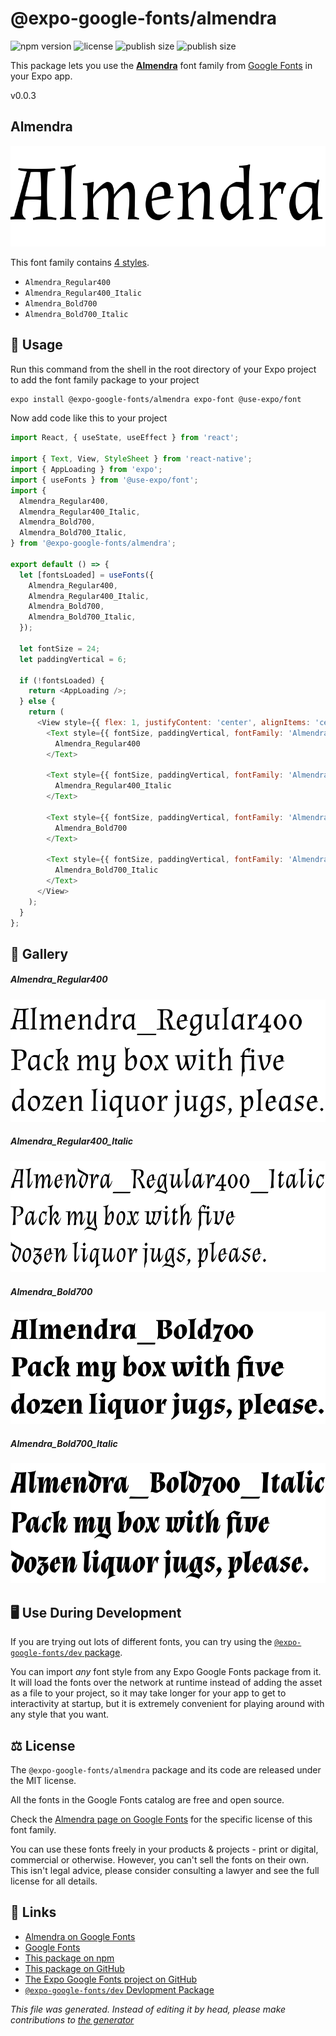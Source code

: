 # @expo-google-fonts/almendra

![npm version](https://flat.badgen.net/npm/v/@expo-google-fonts/almendra)
![license](https://flat.badgen.net/github/license/expo/google-fonts)
![publish size](https://flat.badgen.net/packagephobia/install/@expo-google-fonts/almendra)
![publish size](https://flat.badgen.net/packagephobia/publish/@expo-google-fonts/almendra)

This package lets you use the [**Almendra**](https://fonts.google.com/specimen/Almendra) font family from [Google Fonts](https://fonts.google.com/) in your Expo app.

v0.0.3

## Almendra

![Almendra](./font-family.png)

This font family contains [4 styles](#gallery).

- `Almendra_Regular400`
- `Almendra_Regular400_Italic`
- `Almendra_Bold700`
- `Almendra_Bold700_Italic`

## 🔡 Usage

Run this command from the shell in the root directory of your Expo project to add the font family package to your project
```sh
expo install @expo-google-fonts/almendra expo-font @use-expo/font
```

Now add code like this to your project
```js
import React, { useState, useEffect } from 'react';

import { Text, View, StyleSheet } from 'react-native';
import { AppLoading } from 'expo';
import { useFonts } from '@use-expo/font';
import {
  Almendra_Regular400,
  Almendra_Regular400_Italic,
  Almendra_Bold700,
  Almendra_Bold700_Italic,
} from '@expo-google-fonts/almendra';

export default () => {
  let [fontsLoaded] = useFonts({
    Almendra_Regular400,
    Almendra_Regular400_Italic,
    Almendra_Bold700,
    Almendra_Bold700_Italic,
  });

  let fontSize = 24;
  let paddingVertical = 6;

  if (!fontsLoaded) {
    return <AppLoading />;
  } else {
    return (
      <View style={{ flex: 1, justifyContent: 'center', alignItems: 'center' }}>
        <Text style={{ fontSize, paddingVertical, fontFamily: 'Almendra_Regular400' }}>
          Almendra_Regular400
        </Text>

        <Text style={{ fontSize, paddingVertical, fontFamily: 'Almendra_Regular400_Italic' }}>
          Almendra_Regular400_Italic
        </Text>

        <Text style={{ fontSize, paddingVertical, fontFamily: 'Almendra_Bold700' }}>
          Almendra_Bold700
        </Text>

        <Text style={{ fontSize, paddingVertical, fontFamily: 'Almendra_Bold700_Italic' }}>
          Almendra_Bold700_Italic
        </Text>
      </View>
    );
  }
};

```

## 📖 Gallery

##### Almendra_Regular400
![Almendra_Regular400](./08fa6c15ee1bba267ec0f0f30bd11a5be545d922ebd057f450a702f87aa9aaa8.ttf.png)

##### Almendra_Regular400_Italic
![Almendra_Regular400_Italic](./d40d53b865a76778b1362d4e74f6c6294fbde5ae31f24f0173d9401c3fabcddc.ttf.png)

##### Almendra_Bold700
![Almendra_Bold700](./b0792b18907bbbe9c24855a75a53fc8ac926ae12e181ec5bbc70fae19df05bfa.ttf.png)

##### Almendra_Bold700_Italic
![Almendra_Bold700_Italic](./eb34d628f80f6ab95c12f0ef6dd4138d2182b94042d615028af5353e58b9f1ee.ttf.png)


## 🖥️ Use During Development

If you are trying out lots of different fonts, you can try using the [`@expo-google-fonts/dev` package](https://github.com/expo/google-fonts/tree/master/font-packages/dev#readme).

You can import *any* font style from any Expo Google Fonts package from it. It will load the fonts
over the network at runtime instead of adding the asset as a file to your project, so it may take longer
for your app to get to interactivity at startup, but it is extremely convenient
for playing around with any style that you want.

## ⚖️ License

The `@expo-google-fonts/almendra` package and its code are released under the MIT license.

All the fonts in the Google Fonts catalog are free and open source.

Check the [Almendra page on Google Fonts](https://fonts.google.com/specimen/Almendra) for the specific license of this font family.

You can use these fonts freely in your products & projects - print or digital, commercial or otherwise. However, you can't sell the fonts on their own. This isn't legal advice, please consider consulting a lawyer and see the full license for all details.

## 🔗 Links

- [Almendra on Google Fonts](https://fonts.google.com/specimen/Almendra)
- [Google Fonts](https://fonts.google.com/)
- [This package on npm](https://www.npmjs.com/package/@expo-google-fonts/almendra)
- [This package on GitHub](https://github.com/expo/google-fonts/tree/master/font-packages/almendra)
- [The Expo Google Fonts project on GitHub](https://github.com/expo/google-fonts)
- [`@expo-google-fonts/dev` Devlopment Package](https://github.com/expo/google-fonts/tree/master/font-packages/dev)


*This file was generated. Instead of editing it by head, please make contributions to [the generator](https://github.com/expo/google-fonts/tree/master/packages/generator)*
